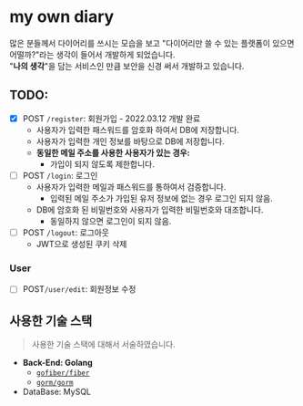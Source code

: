 # my own diary
많은 분들께서 다이어리를 쓰시는 모습을 보고 "다이어리만 쓸 수 있는 플랫폼이 있으면 어떨까?"라는 생각이 들어서 개발하게 되었습니다.    
"**나의 생각**"을 담는 서비스인 만큼 보안을 신경 써서 개발하고 있습니다.  

## TODO:
- [X] POST `/register`: 회원가입 - 2022.03.12 개발 완료
  - 사용자가 입력한 패스워드를 암호화 하여서 DB에 저장합니다.
  - 사용자가 입력한 개인 정보를 바탕으로 DB에 저장합니다.
  - **동일한 메일 주소를 사용한 사용자가 있는 경우:**
    - 가입이 되지 않도록 제한합니다.
- [ ] POST `/login`: 로그인
  - 사용자가 입력한 메일과 패스워드를 통하여서 검증합니다.
     - 입력된 메일 주소가 가입된 유저 정보에 없는 경우 로그인 되지 않음.
  - DB에 암호화 된 비밀번호와 사용자가 입력한 비밀번호와 대조합니다.
    -  동일하지 않으면 로그인이 되지 않음.
- [ ] POST `/logout`: 로그아웃
  - JWT으로 생성된 쿠키 삭제

### User
- [ ] POST`/user/edit`: 회원정보 수정


## 사용한 기술 스택
> 사용한 기술 스택에 대해서 서술하였습니다. 

- **Back-End: Golang**
  - [`gofiber/fiber`](https://gofiber.io/)
  - [`gorm/gorm`](gorm.io/gorm)
- DataBase: MySQL